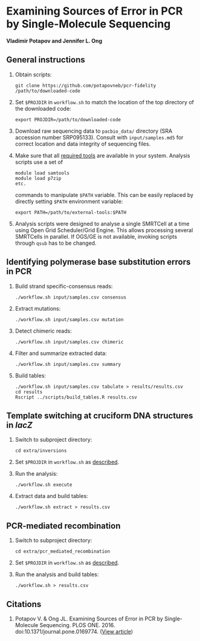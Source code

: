 # Examining Sources of Error in PCR by Single-Molecule Sequencing

**Vladimir Potapov and Jennifer L. Ong**

## General instructions

1. Obtain scripts:
   ```
   git clone https://github.com/potapovneb/pcr-fidelity /path/to/downloaded-code
   ```

2. Set `$PROJDIR` in `workflow.sh` to match the location of the top directory of the downloaded code:<a name="projdir"></a>
   ```
   export PROJDIR=/path/to/downloaded-code
   ```

3. Download raw sequencing data to `pacbio_data/` directory (SRA accession number SRP095133). Consult with `input/samples.md5` for correct location and data integrity of sequencing files.

4. Make sure that all [required tools](README.md#requirements) are available in your system. Analysis scripts use a set of
   ```
   module load samtools
   module load p7zip
   etc.
   ```
   commands to manipulate `$PATH` variable. This can be easily replaced by directly setting `$PATH` environment variable:
   ```
   export PATH=/path/to/external-tools:$PATH
   ```

5. Analysis scripts were designed to analyse a single SMRTCell at a time using Open Grid Scheduler/Grid Engine. This allows processing several SMRTCells in parallel. If OGS/GE is not available, invoking scripts through `qsub` has to be changed.

## Identifying polymerase base substitution errors in PCR

1. Build strand specific-consensus reads:
   ```shell
   ./workflow.sh input/samples.csv consensus
   ```

1. Extract mutations:
   ```shell
   ./workflow.sh input/samples.csv mutation
   ```

1. Detect chimeric reads:
   ```shell
   ./workflow.sh input/samples.csv chimeric
   ```

1. Filter and summarize extracted data:
   ```shell
   ./workflow.sh input/samples.csv summary
   ```

1. Build tables:
	```shell
	./workflow.sh input/samples.csv tabulate > results/results.csv
	cd results
	Rscript ../scripts/build_tables.R results.csv
	```

## Template switching at cruciform DNA structures in *lacZ*

1. Switch to subproject directory:
	```
	cd extra/inversions
	```

2. Set `$PROJDIR` in `workflow.sh` as [described](#projdir).

3. Run the analysis:
	```
	./workflow.sh execute
	```

4. Extract data and build tables:
	```
	./workflow.sh extract > results.csv
	```

## PCR-mediated recombination

1. Switch to subproject directory:
	```
	cd extra/pcr_mediated_recombination
	```

2. Set `$PROJDIR` in `workflow.sh` as [described](#projdir).

3. Run the analysis and build tables:
	```
	./workflow.sh > results.csv
	```
 
## Citations<a name="ref1"></a>
1. Potapov V. & Ong JL. Examining Sources of Error in PCR by Single-Molecule Sequencing. PLOS ONE. 2016. doi:10.1371/journal.pone.0169774. ([View article](http://dx.doi.org/10.1371/journal.pone.0169774))
